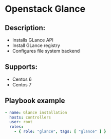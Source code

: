 # Openstack Glance

## Description:
 - Installs GLance API
 - Install GLance registry
 - Configures file system backend

## Supports:
 - Centos 6
 - Centos 7

## Playbook example

```yaml
- name: Glance installation
  hosts: controllers
  user: root
  roles:
    - { role: "glance", tags: [ "glance" ] }

```

